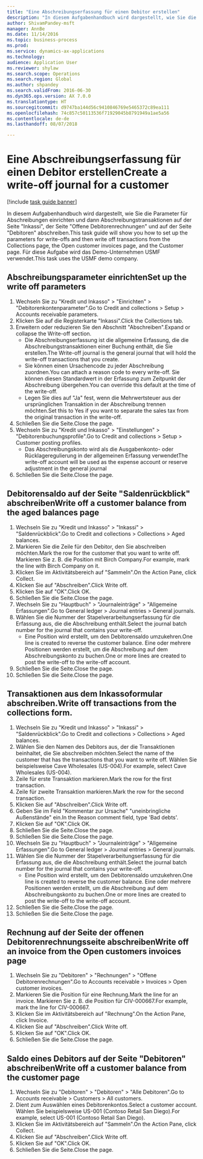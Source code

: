 ```yaml
--- 
title: "Eine Abschreibungserfassung für einen Debitor erstellen"
description: "In diesem Aufgabenhandbuch wird dargestellt, wie Sie die Parameter für Abschreibungen einrichten und dann Abschreibungstransaktionen auf der Seite \"Inkassi\", der Seite \"Offene Debitorenrechnungen\" und auf der Seite \"Debitoren\" abschreiben."
author: ShivamPandey-msft
manager: AnnBe
ms.date: 11/14/2016
ms.topic: business-process
ms.prod: 
ms.service: dynamics-ax-applications
ms.technology: 
audience: Application User
ms.reviewer: shylaw
ms.search.scope: Operations
ms.search.region: Global
ms.author: shpandey
ms.search.validFrom: 2016-06-30
ms.dyn365.ops.version: AX 7.0.0
ms.translationtype: HT
ms.sourcegitcommit: d9747ba144d56c9410846769e5465372c89ea111
ms.openlocfilehash: 74c857c50113536f71929045b8791949a1ae5a56
ms.contentlocale: de-de
ms.lasthandoff: 08/07/2018

---
```

# <a name="create-a-write-off-journal-for-a-customer"></a><span data-ttu-id="eac20-103">Eine Abschreibungserfassung für einen Debitor erstellen</span><span class="sxs-lookup"><span data-stu-id="eac20-103">Create a write-off journal for a customer</span></span>

[!include [task guide banner](../../includes/task-guide-banner.md)]

<span data-ttu-id="eac20-104">In diesem Aufgabenhandbuch wird dargestellt, wie Sie die Parameter für Abschreibungen einrichten und dann Abschreibungstransaktionen auf der Seite "Inkassi", der Seite "Offene Debitorenrechnungen" und auf der Seite "Debitoren" abschreiben.</span><span class="sxs-lookup"><span data-stu-id="eac20-104">This task guide will show you how to set up the parameters for write-offs and then write off transactions from the Collections page, the Open customer invoices page, and the Customer page.</span></span> <span data-ttu-id="eac20-105">Für diese Aufgabe wird das Demo-Unternehmen USMF verwendet.</span><span class="sxs-lookup"><span data-stu-id="eac20-105">This task uses the USMF demo company.</span></span>


## <a name="set-up-the-write-off-parameters"></a><span data-ttu-id="eac20-106">Abschreibungsparameter einrichten</span><span class="sxs-lookup"><span data-stu-id="eac20-106">Set up the write off parameters</span></span>
1. <span data-ttu-id="eac20-107">Wechseln Sie zu "Kredit und Inkasso" > "Einrichten" > "Debitorenkontenparameter".</span><span class="sxs-lookup"><span data-stu-id="eac20-107">Go to Credit and collections > Setup > Accounts receivable parameters.</span></span>
2. <span data-ttu-id="eac20-108">Klicken Sie auf die Registerkarte "Inkassi".</span><span class="sxs-lookup"><span data-stu-id="eac20-108">Click the Collections tab.</span></span>
3. <span data-ttu-id="eac20-109">Erweitern oder reduzieren Sie den Abschnitt "Abschreiben".</span><span class="sxs-lookup"><span data-stu-id="eac20-109">Expand or collapse the Write-off section.</span></span>
    * <span data-ttu-id="eac20-110">Die Abschreibungserfassung ist die allgemeine Erfassung, die die Abschreibungstransaktionen einer Buchung enthält, die Sie erstellen.</span><span class="sxs-lookup"><span data-stu-id="eac20-110">The Write-off journal is the general journal that will hold the write-off transactions that you create.</span></span>  
    * <span data-ttu-id="eac20-111">Sie können einen Ursachencode zu jeder Abschreibung zuordnen.</span><span class="sxs-lookup"><span data-stu-id="eac20-111">You can attach a reason code to every write-off.</span></span> <span data-ttu-id="eac20-112">Sie können diesen Standardwert in der Erfassung zum Zeitpunkt der Abschreibung übergehen.</span><span class="sxs-lookup"><span data-stu-id="eac20-112">You can override this default at the time of the write-off.</span></span>  
    * <span data-ttu-id="eac20-113">Legen Sie dies auf "Ja" fest, wenn die Mehrwertsteuer aus der ursprünglichen Transaktion in der Abschreibung trennen möchten.</span><span class="sxs-lookup"><span data-stu-id="eac20-113">Set this to Yes if you want to separate the sales tax from the original transaction in the write-off.</span></span>  
4. <span data-ttu-id="eac20-114">Schließen Sie die Seite.</span><span class="sxs-lookup"><span data-stu-id="eac20-114">Close the page.</span></span>
5. <span data-ttu-id="eac20-115">Wechseln Sie zu "Kredit und Inkasso" > "Einstellungen" > "Debitorenbuchungsprofile".</span><span class="sxs-lookup"><span data-stu-id="eac20-115">Go to Credit and collections > Setup > Customer posting profiles.</span></span>
    * <span data-ttu-id="eac20-116">Das Abschreibungskonto wird als die Ausgabenkonto- oder Rücklageregulierung in der allgemeinen Erfassung verwendet</span><span class="sxs-lookup"><span data-stu-id="eac20-116">The write-off account will be used as the expense account or reserve adjustment in the general journal</span></span>   
6. <span data-ttu-id="eac20-117">Schließen Sie die Seite.</span><span class="sxs-lookup"><span data-stu-id="eac20-117">Close the page.</span></span>

## <a name="write-off-a-customer-balance-from-the-aged-balances-page"></a><span data-ttu-id="eac20-118">Debitorensaldo auf der Seite "Saldenrückblick" abschreiben</span><span class="sxs-lookup"><span data-stu-id="eac20-118">Write off a customer balance from the aged balances page</span></span>
1. <span data-ttu-id="eac20-119">Wechseln Sie zu "Kredit und Inkasso" > "Inkassi" > "Saldenrückblick".</span><span class="sxs-lookup"><span data-stu-id="eac20-119">Go to Credit and collections > Collections > Aged balances.</span></span>
2. <span data-ttu-id="eac20-120">Markieren Sie die Zeile für den Debitor, den Sie abschreiben möchten.</span><span class="sxs-lookup"><span data-stu-id="eac20-120">Mark the row for the customer that you want to write off.</span></span> <span data-ttu-id="eac20-121">Markieren Sie z. B. die Position mit Birch Company.</span><span class="sxs-lookup"><span data-stu-id="eac20-121">For example, mark the line with Birch Company on it.</span></span>
3. <span data-ttu-id="eac20-122">Klicken Sie im Aktivitätsbereich auf "Sammeln".</span><span class="sxs-lookup"><span data-stu-id="eac20-122">On the Action Pane, click Collect.</span></span>
4. <span data-ttu-id="eac20-123">Klicken Sie auf "Abschreiben".</span><span class="sxs-lookup"><span data-stu-id="eac20-123">Click Write off.</span></span>
5. <span data-ttu-id="eac20-124">Klicken Sie auf "OK".</span><span class="sxs-lookup"><span data-stu-id="eac20-124">Click OK.</span></span>
6. <span data-ttu-id="eac20-125">Schließen Sie die Seite.</span><span class="sxs-lookup"><span data-stu-id="eac20-125">Close the page.</span></span>
7. <span data-ttu-id="eac20-126">Wechseln Sie zu "Hauptbuch" > "Journaleinträge" > "Allgemeine Erfassungen".</span><span class="sxs-lookup"><span data-stu-id="eac20-126">Go to General ledger > Journal entries > General journals.</span></span>
8. <span data-ttu-id="eac20-127">Wählen Sie die Nummer der Stapelverarbeitungserfassung für die Erfassung aus, die die Abschreibung enthält.</span><span class="sxs-lookup"><span data-stu-id="eac20-127">Select the journal batch number for the journal that contains your write-off.</span></span>
    * <span data-ttu-id="eac20-128">Eine Position wird erstellt, um den Debitorensaldo umzukehren.</span><span class="sxs-lookup"><span data-stu-id="eac20-128">One line is created to reverse the customer balance.</span></span> <span data-ttu-id="eac20-129">Eine oder mehrere Positionen werden erstellt, um die Abschreibung auf dem Abschreibungskonto zu buchen.</span><span class="sxs-lookup"><span data-stu-id="eac20-129">One or more lines are created to post the write-off to the write-off account.</span></span>  
9. <span data-ttu-id="eac20-130">Schließen Sie die Seite.</span><span class="sxs-lookup"><span data-stu-id="eac20-130">Close the page.</span></span>
10. <span data-ttu-id="eac20-131">Schließen Sie die Seite.</span><span class="sxs-lookup"><span data-stu-id="eac20-131">Close the page.</span></span>

## <a name="write-off-transactions-from-the-collections-form"></a><span data-ttu-id="eac20-132">Transaktionen aus dem Inkassoformular abschreiben.</span><span class="sxs-lookup"><span data-stu-id="eac20-132">Write off transactions from the collections form.</span></span>
1. <span data-ttu-id="eac20-133">Wechseln Sie zu "Kredit und Inkasso" > "Inkassi" > "Saldenrückblick".</span><span class="sxs-lookup"><span data-stu-id="eac20-133">Go to Credit and collections > Collections > Aged balances.</span></span>
2. <span data-ttu-id="eac20-134">Wählen Sie den Namen des Debitors aus, der die Transaktionen beinhaltet, die Sie abschreiben möchten.</span><span class="sxs-lookup"><span data-stu-id="eac20-134">Select the name of the customer that has the transactions that you want to write off.</span></span> <span data-ttu-id="eac20-135">Wählen Sie beispielsweise Cave Wholesales (US-004).</span><span class="sxs-lookup"><span data-stu-id="eac20-135">For example, select Cave Wholesales (US-004).</span></span>
3. <span data-ttu-id="eac20-136">Zeile für erste Transaktion markieren.</span><span class="sxs-lookup"><span data-stu-id="eac20-136">Mark the row for the first transaction.</span></span>
4. <span data-ttu-id="eac20-137">Zeile für zweite Transaktion markieren.</span><span class="sxs-lookup"><span data-stu-id="eac20-137">Mark the row for the second transaction.</span></span>
5. <span data-ttu-id="eac20-138">Klicken Sie auf "Abschreiben".</span><span class="sxs-lookup"><span data-stu-id="eac20-138">Click Write off.</span></span>
6. <span data-ttu-id="eac20-139">Geben Sie im Feld "Kommentar zur Ursache" "uneinbringliche Außenstände" ein.</span><span class="sxs-lookup"><span data-stu-id="eac20-139">In the Reason comment field, type 'Bad debts'.</span></span>
7. <span data-ttu-id="eac20-140">Klicken Sie auf "OK".</span><span class="sxs-lookup"><span data-stu-id="eac20-140">Click OK.</span></span>
8. <span data-ttu-id="eac20-141">Schließen Sie die Seite.</span><span class="sxs-lookup"><span data-stu-id="eac20-141">Close the page.</span></span>
9. <span data-ttu-id="eac20-142">Schließen Sie die Seite.</span><span class="sxs-lookup"><span data-stu-id="eac20-142">Close the page.</span></span>
10. <span data-ttu-id="eac20-143">Wechseln Sie zu "Hauptbuch" > "Journaleinträge" > "Allgemeine Erfassungen".</span><span class="sxs-lookup"><span data-stu-id="eac20-143">Go to General ledger > Journal entries > General journals.</span></span>
11. <span data-ttu-id="eac20-144">Wählen Sie die Nummer der Stapelverarbeitungserfassung für die Erfassung aus, die die Abschreibung enthält.</span><span class="sxs-lookup"><span data-stu-id="eac20-144">Select the journal batch number for the journal that contains your write-off.</span></span>
    * <span data-ttu-id="eac20-145">Eine Position wird erstellt, um den Debitorensaldo umzukehren.</span><span class="sxs-lookup"><span data-stu-id="eac20-145">One line is created to reverse the customer balance.</span></span> <span data-ttu-id="eac20-146">Eine oder mehrere Positionen werden erstellt, um die Abschreibung auf dem Abschreibungskonto zu buchen.</span><span class="sxs-lookup"><span data-stu-id="eac20-146">One or more lines are created to post the write-off to the write-off account.</span></span>  
12. <span data-ttu-id="eac20-147">Schließen Sie die Seite.</span><span class="sxs-lookup"><span data-stu-id="eac20-147">Close the page.</span></span>
13. <span data-ttu-id="eac20-148">Schließen Sie die Seite.</span><span class="sxs-lookup"><span data-stu-id="eac20-148">Close the page.</span></span>

## <a name="write-off-an-invoice-from-the-open-customers-invoices-page"></a><span data-ttu-id="eac20-149">Rechnung auf der Seite der offenen Debitorenrechnungsseite abschreiben</span><span class="sxs-lookup"><span data-stu-id="eac20-149">Write off an invoice from the Open customers invoices page</span></span>
1. <span data-ttu-id="eac20-150">Wechseln Sie zu "Debitoren" > "Rechnungen" > "Offene Debitorenrechnungen".</span><span class="sxs-lookup"><span data-stu-id="eac20-150">Go to Accounts receivable > Invoices > Open customer invoices.</span></span>
2. <span data-ttu-id="eac20-151">Markieren Sie die Position für eine Rechnung.</span><span class="sxs-lookup"><span data-stu-id="eac20-151">Mark the line for an invoice.</span></span> <span data-ttu-id="eac20-152">Markieren Sie z. B. die Position für CIV-000667.</span><span class="sxs-lookup"><span data-stu-id="eac20-152">For example, mark the line for CIV-000667.</span></span>
3. <span data-ttu-id="eac20-153">Klicken Sie im Aktivitätsbereich auf "Rechnung".</span><span class="sxs-lookup"><span data-stu-id="eac20-153">On the Action Pane, click Invoice.</span></span>
4. <span data-ttu-id="eac20-154">Klicken Sie auf "Abschreiben".</span><span class="sxs-lookup"><span data-stu-id="eac20-154">Click Write off.</span></span>
5. <span data-ttu-id="eac20-155">Klicken Sie auf "OK".</span><span class="sxs-lookup"><span data-stu-id="eac20-155">Click OK.</span></span>
6. <span data-ttu-id="eac20-156">Schließen Sie die Seite.</span><span class="sxs-lookup"><span data-stu-id="eac20-156">Close the page.</span></span>

## <a name="write-off-a-customer-balance-from-the-customer-page"></a><span data-ttu-id="eac20-157">Saldo eines Debitors auf der Seite "Debitoren" abschreiben</span><span class="sxs-lookup"><span data-stu-id="eac20-157">Write off a customer balance from the customer page</span></span>
1. <span data-ttu-id="eac20-158">Wechseln Sie zu "Debitoren" > "Debitoren" > "Alle Debitoren".</span><span class="sxs-lookup"><span data-stu-id="eac20-158">Go to Accounts receivable > Customers > All customers.</span></span>
2. <span data-ttu-id="eac20-159">Dient zum Auswählen eines Debitorenkontos.</span><span class="sxs-lookup"><span data-stu-id="eac20-159">Select a customer account.</span></span> <span data-ttu-id="eac20-160">Wählen Sie beispielsweise US-001 (Contoso Retail San Diego).</span><span class="sxs-lookup"><span data-stu-id="eac20-160">For example, select US-001 (Contoso Retail San Diego).</span></span>
3. <span data-ttu-id="eac20-161">Klicken Sie im Aktivitätsbereich auf "Sammeln".</span><span class="sxs-lookup"><span data-stu-id="eac20-161">On the Action Pane, click Collect.</span></span>
4. <span data-ttu-id="eac20-162">Klicken Sie auf "Abschreiben".</span><span class="sxs-lookup"><span data-stu-id="eac20-162">Click Write off.</span></span>
5. <span data-ttu-id="eac20-163">Klicken Sie auf "OK".</span><span class="sxs-lookup"><span data-stu-id="eac20-163">Click OK.</span></span>
6. <span data-ttu-id="eac20-164">Schließen Sie die Seite.</span><span class="sxs-lookup"><span data-stu-id="eac20-164">Close the page.</span></span>



